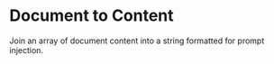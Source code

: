 # Document to Content

Join an array of document content into a string formatted for prompt injection.
